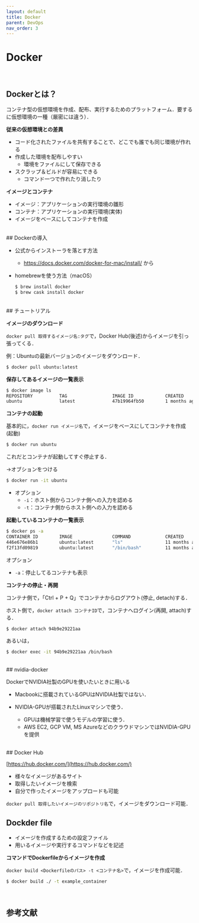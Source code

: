 ```yaml
---
layout: default
title: Docker
parent: DevOps
nav_order: 3
---
```


# Docker

<br>

## Dockerとは？

コンテナ型の仮想環境を作成、配布、実行するためのプラットフォーム．要するに仮想環境の一種（厳密には違う）．



**従来の仮想環境との差異**

- コード化されたファイルを共有することで、どこでも誰でも同じ環境が作れる
- 作成した環境を配布しやすい
  - 環境をファイルにして保存できる
- スクラップ＆ビルドが容易にできる
  - コマンド一つで作れたり消したり



**イメージとコンテナ**

- イメージ：アプリケーションの実行環境の雛形
- コンテナ：アプリケーションの実行環境(実体)
- イメージをベースにしてコンテナを作成




<br>
## Dockerの導入

- 公式からインストーラを落とす方法

  - https://docs.docker.com/docker-for-mac/install/ から

- homebrewを使う方法（macOS）

  ```bash
  $ brew install docker
  $ brew cask install docker
  ```

  


<br>
## チュートリアル



**イメージのダウンロード**

`docker pull 取得するイメージ名:タグ`で，Docker Hub(後述)からイメージを引っ張ってくる．

例：Ubuntuの最新バージョンのイメージをダウンロード．

```bash
$ docker pull ubuntu:latest
```



**保存してあるイメージの一覧表示**

```bash
$ docker image ls
REPOSITORY          TAG                 IMAGE ID            CREATED             SIZE
ubuntu              latest              47b19964fb50        1 months ago       88.1MB

```



**コンテナの起動**

基本的に，`docker run イメージ名`で，イメージをベースにしてコンテナを作成(起動)

```bash
$ docker run ubuntu
```

これだとコンテナが起動してすぐ停止する．

→オブションをつける



```bash
$ docker run -it ubuntu
```



- オプション
  - `-i`：ホスト側からコンテナ側への入力を認める
  - `-t`：コンテナ側からホスト側への入力を認める



**起動しているコンテナの一覧表示**

```bash
$ docker ps -a
CONTAINER ID        IMAGE               COMMAND             CREATED             STATUS                       PORTS               NAMES
446e676e86b1        ubuntu:latest       "ls"                11 months ago       Exited (0) 11 months ago                         condescending_archimedes
f2f13fd09819        ubuntu:latest       "/bin/bash"         11 months ago       Exited (255) 11 months ago                       vibrant_liskov

```



オプション

- `-a`：停止してるコンテナも表示





**コンテナの停止・再開**

コンテナ側で，「Ctrl + P + Q」でコンテナからログアウト(停止, detach)する．

ホスト側で，`docker attach コンテナID`で，コンテナへログイン(再開, attach)する．

```bash
$ docker attach 94b9e29221aa
```

あるいは，

```bash
$ docker exec -it 94b9e29221aa /bin/bash
```




<br>
## nvidia-docker

DockerでNVIDIA社製のGPUを使いたいときに用いる

- Macbookに搭載されているGPUはNVIDIA社製ではない．

- NVIDIA-GPUが搭載されたLinuxマシンで使う．
  - GPUは機械学習で使うモデルの学習に使う．
  - AWS EC2, GCP VM, MS AzureなどのクラウドマシンではNVIDIA-GPUを提供


<br>
## Docker Hub

[https://hub.docker.com/](https://hub.docker.com/)



- 様々なイメージがあるサイト
- 取得したいイメージを検索
- 自分で作ったイメージをアップロードも可能



`docker pull 取得したいイメージのリポジトリ名`で，イメージをダウンロード可能．



## Dockder file

- イメージを作成するための設定ファイル
- 用いるイメージや実行するコマンドなどを記述



**コマンドでDockerfileからイメージを作成**

`docker build <Dockerfileのパス> -t <コンテナ名>`で，イメージを作成可能．

```bash
$ docker build ./ -t example_container
```




<br>

## 参考文献